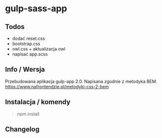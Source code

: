 # gulp-sass-app


## Todos 
- dodać reset.css
- bootstrap.css
- owl.css + aktualizacja owl
- napisać app.scss

## Info / Wersja
Przebudowana aplikacja gulp-app 2.0. Napisana zgodnie z metodyka BEM. https://www.nafrontendzie.pl/metodyki-css-2-bem


## Instalacja / komendy
> npm install

## Changelog







